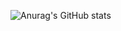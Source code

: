![Anurag's GitHub stats](https://github-readme-stats.vercel.app/api?username=andrecollar&show_icons=true&theme=highcontrast&count_private=true)